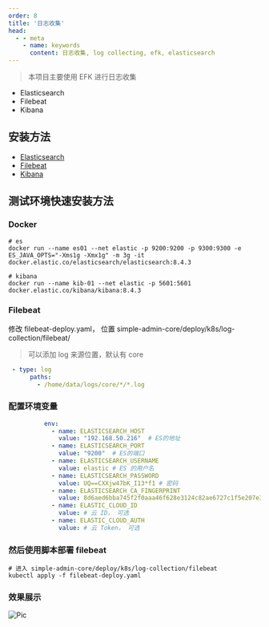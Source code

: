 ```yaml
---
order: 8
title: '日志收集'
head:
  - - meta
    - name: keywords
      content: 日志收集, log collecting, efk, elasticsearch
---
```


> 本项目主要使用 EFK 进行日志收集

- Elasticsearch
- Filebeat
- Kibana

## 安装方法

- [Elasticsearch](https://www.elastic.co/guide/en/elasticsearch/reference/current/docker.html)
- [Filebeat](https://www.elastic.co/guide/en/beats/filebeat/current/filebeat-installation-configuration.html)
- [Kibana](https://www.elastic.co/guide/en/kibana/current/docker.html)

## 测试环境快速安装方法

### Docker

```shell
# es
docker run --name es01 --net elastic -p 9200:9200 -p 9300:9300 -e ES_JAVA_OPTS="-Xms1g -Xmx1g" -m 3g -it docker.elastic.co/elasticsearch/elasticsearch:8.4.3

# kibana
docker run --name kib-01 --net elastic -p 5601:5601 docker.elastic.co/kibana/kibana:8.4.3
```

### Filebeat

修改 filebeat-deploy.yaml， 位置 simple-admin-core/deploy/k8s/log-collection/filebeat/
> 可以添加 log 来源位置，默认有 core

```yaml
 - type: log
      paths:
        - /home/data/logs/core/*/*.log
```

### 配置环境变量

```yaml
          env:
            - name: ELASTICSEARCH_HOST   
              value: "192.168.50.216"  # ES的地址
            - name: ELASTICSEARCH_PORT
              value: "9200"  # ES的端口
            - name: ELASTICSEARCH_USERNAME
              value: elastic # ES 的用户名
            - name: ELASTICSEARCH_PASSWORD
              value: UQ==CXXjw47bK_I13*f1 # 密码
            - name: ELASTICSEARCH_CA_FINGERPRINT
              value: 8d6aed6bba745f2f0aaa46f628e3124c82ae6727c1f5e207e3d821ffeefb5e5e # 信任的CA指纹
            - name: ELASTIC_CLOUD_ID 
              value: # 云 ID， 可选
            - name: ELASTIC_CLOUD_AUTH 
              value: # 云 Token， 可选
```

### 然后使用脚本部署 filebeat

```shell
# 进入 simple-admin-core/deploy/k8s/log-collection/filebeat
kubectl apply -f filebeat-deploy.yaml
```

### 效果展示

![Pic](/assets/kibana.png)
